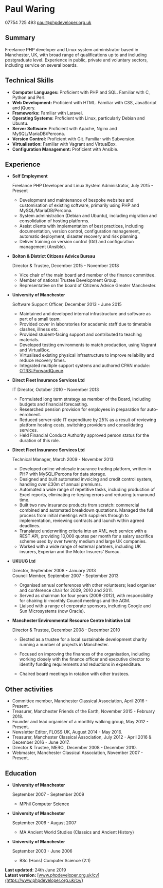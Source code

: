 Paul Waring
===========

07754 725 493
[paul@phpdeveloper.org.uk](mailto:paul@phpdeveloper.org.uk)

Summary
-------

Freelance PHP developer and Linux system administrator based in Manchester, UK, with broad range of qualifications up to and including postgraduate level. Experience in public, private and voluntary sectors, including service on several boards.

Technical Skills
------

*   **Computer Languages:** Proficient with PHP and SQL. Familiar with C, Python and Perl.
*   **Web Development:** Proficient with HTML. Familiar with CSS, JavaScript and jQuery.
*   **Frameworks:** Familiar with Laravel.
*   **Operating Systems:** Proficient with Linux, particularly Debian and Ubuntu.
*   **Server Software:** Proficient with Apache, Nginx and MySQL/MariaDB/Percona.
*   **Version Control:** Proficient with Git. Familiar with Subversion.
*   **Virtualisation:** Familiar with Vagrant and VirtualBox.
*   **Configuration Management:** Proficient with Ansible.

Experience
----------

*   **Self Employment**

    Freelance PHP Developer and Linux System Administrator, July 2015 - Present

    - Development and maintenance of bespoke websites and customisation of existing software, primarily using PHP and MySQL/MariaDB/Percona.
    - System administration (Debian and Ubuntu), including migration and consolidation of hosting platforms.
    - Assist clients with implementation of best practices, including documentation, version control, configuration management, automatic deployment, disaster recovery and risk planning.
    - Deliver training on version control (Git) and configuration management (Ansible).

*   **Bolton & District Citizens Advice Bureau**

    Director & Trustee, December 2015 - November 2018

    - Vice chair of the main board and member of the finance committee.
    - Member of national Trustee Development Group.
    - Representative on the board of Citizens Advice Greater Manchester.

*   **University of Manchester**

    Software Support Officer, December 2013 - June 2015

    - Maintained and developed internal infrastructure and software as part of a small team.
    - Provided cover in laboratories for academic staff due to timetable clashes, illness etc.
    - Provided student-facing support and contributed to teaching materials.
    - Developed testing environments to match production, using Vagrant and VirtualBox.
    - Virtualised existing physical infrastructure to improve reliability and reduce recovery times.
    - Integrated multiple support systems and authored CPAN module: [OTRS::ForwardQueue](https://metacpan.org/pod/OTRS::ForwardQueue).

*   **Direct Fleet Insurance Services Ltd**

    IT Director, October 2010 - November 2013

    - Formulated long term strategy as member of the Board, including budgets and financial forecasting.
    - Researched pension provision for employees in preparation for auto-enrolment.
    - Reduced server-side IT expenditure by 25% as a result of reviewing platform hosting costs, switching providers and consolidating services.
    - Held Financial Conduct Authority approved person status for the duration of this role.

*   **Direct Fleet Insurance Services Ltd**

    Technical Manager, March 2009 - November 2013

    - Developed online wholesale insurance trading platform, written in PHP with MySQL/Percona for data storage.
    - Designed and built automated invoicing and credit control system, handling over £30m of annual premiums.
    - Automated a wide range of repetitive tasks, including production of Excel reports, eliminating re-keying errors and reducing turnaround time.
    - Built two new insurance products from scratch: commercial combined and automated breakdown quotations. Managed the full process from initial meetings with suppliers through to implementation, reviewing contracts and launch within agreed deadlines.
    - Translated underwriting criteria into an XML web service with a REST API, providing 10,000 quotes per month for a salary sacrifice scheme used by over twenty medium and large UK companies.
    - Worked with a wide range of external partners, including UK insurers, Experian and the Motor Insurers' Bureau.

*   **UKUUG Ltd**

    Director, September 2008 - January 2013  
    Council Member, September 2007 - September 2013

    - Organised annual conferences with other volunteers; lead organiser and conference chair for 2009, 2010 and 2011.
    - Served as chairman for four years (2008-2012), with responsibility for chairing bi-monthly Council meetings and the AGM.
    - Liaised with a range of corporate sponsors, including Google and Sun Microsystems (now Oracle).

*   **Manchester Environmental Resource Centre Initiative Ltd**

    Director & Trustee, December 2008 - December 2010

    - Elected as a trustee for a local sustainable development charity running a number of projects in Manchester.

    - Focused on improving the finances of the organisation, including working closely with the finance officer and executive director to identify funding requirements and reductions in expenditure.

    - Chaired board meetings in rotation with other trustees.

Other activities
----------------

* Committee member, Manchester Classical Association, April 2016 - Present.
* Treasurer, Manchester Friends of the Earth, November 2015 - February 2018.
* Founder and lead organiser of a monthly walking group, May 2012 - Present.
* Newsletter Editor, FLOSS UK, August 2014 - May 2016.
* Treasurer, Manchester Classical Association, July 2012 - April 2016 & December 2016 - June 2017.
* Director & Trustee, MERCi, December 2008 - December 2010.
* Webmaster, Manchester Classical Association, November 2007 - Present.

Education
---------

*   **University of Manchester**

    September 2007 - September 2009

    - MPhil Computer Science

*   **University of Manchester**

    September 2006 - August 2007

    - MA Ancient World Studies (Classics and Ancient History)

*   **University of Manchester**

    September 2003 - June 2006

    - BSc (Hons) Computer Science (2:1)

**Last updated:** 24th June 2019  
**Latest version:** [www.phpdeveloper.org.uk/cv](https://www.phpdeveloper.org.uk/cv/)
